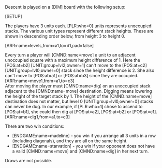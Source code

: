 Descent is played on a [DIM] board with the following setup:

[SETUP]

The players have 3 units each. [PLR:who=0] units represents unoccupied stacks. The various unit types represent different stack heights. These are shown in descending order below, from height 3 to height 0.

[ARR:name=levels,from=a1,to=d1,pad=false]

<div class="md-2col">
<div>
Every turn a player will [CMND:name=move] a unit to an adjacent unoccupied square with a maximum height difference of 1. Here the [POS:at=b2] [UNIT:group=lvl2,owner=1] can't move to the [POS:at=c2] [UNIT:group=lvl0,owner=0] stack since the height difference is 2. She also can't move to [POS:at=a1] or [POS:at=b3] since they are occupied.
</div>
[ARR:name=move1,from=a1,to=c3]
</div>

<div class="md-2col">
<div>
After moving the player must [CMND:name=dig] on an unoccupied stack adjacent to the [CMND:name=move] destination. Digging means lowering the height of the target stack by 1.
The height of the [CMND:name=move] destination does not matter, but level 0 [UNIT:group=lvl0,owner=0] stacks can never be dug. In our example, if [PLR:who=1] chose to ascend to [POS:at=b1], she could then dig at [POS:at=a2], [POS:at=b2] or [POS:at=c1].
</div>
[ARR:name=dig1,from=a1,to=c3]
</div>

There are two win conditions:

- [ENDGAME:name=madeline] - you win if you arrange all 3 units in a row (including diagonals), and they are all on the same height.
- [ENDGAME:name=starvation] - you win if your opponent does not have a valid [CMND:name=move] and [CMND:name=dig] in her next turn.

Draws are not possible.
